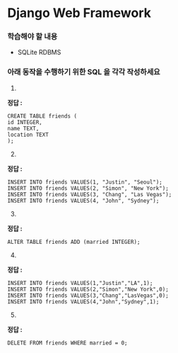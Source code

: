 # Django Web Framework

### 학습해야 할 내용

- SQLite RDBMS



### 아래 동작을 수행하기 위한 SQL 을 각각 작성하세요

1.  

**정답 :**

```sqlite
CREATE TABLE friends (
id INTEGER,
name TEXT,
location TEXT
);
```



2. 

**정답 :**

```sqlite
INSERT INTO friends VALUES(1, "Justin", "Seoul");
INSERT INTO friends VALUES(2, "Simon", "New York");
INSERT INTO friends VALUES(3, "Chang", "Las Vegas");
INSERT INTO friends VALUES(4, "John", "Sydney");
```



3. 

**정답 :**

```sqlite
ALTER TABLE friends ADD (married INTEGER);
```



4.

**정답 :**

```sqlite
INSERT INTO friends VALUES(1,"Justin","LA",1);
INSERT INTO friends VALUES(2,"Simon","New York",0);
INSERT INTO friends VALUES(3,"Chang","LasVegas",0);
INSERT INTO friends VALUES(4,"John","Sydney",1);
```



5.

**정답 :**

```sqlite
DELETE FROM friends WHERE married = 0;
```

